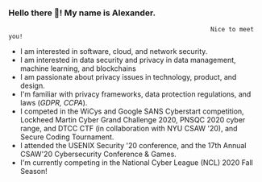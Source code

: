 ### Hello there 👋! My name is Alexander.
                                                            Nice to meet you!
- I am interested in software, cloud, and network security.
- I am interested in data security and privacy in data management, machine learning, and blockchains
- I am passionate about privacy issues in technology, product, and design.
- I'm familiar with privacy frameworks, data protection regulations, and laws (*GDPR, CCPA*).
- I competed in the WiCys and Google SANS Cyberstart competition, Lockheed Martin Cyber Grand Challenge 2020, PNSQC 2020 cyber range, and DTCC CTF (in collaboration with NYU CSAW '20), and Secure Coding Tournament.
- I attended the USENIX Security '20 conference, and the 17th Annual CSAW'20 Cybersecurity Conference & Games.
- I'm currently competing in the National Cyber League (NCL) 2020 Fall Season!
